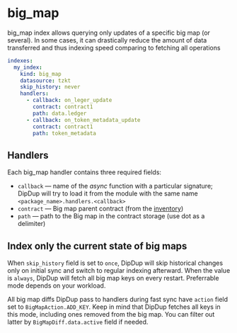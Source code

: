 # big_map

big_map index allows querying only updates of a specific big map (or several). In some cases, it can drastically reduce the amount of data transferred and thus indexing speed comparing to fetching all operations

```yaml
indexes:
  my_index:
    kind: big_map
    datasource: tzkt
    skip_history: never
    handlers:
      - callback: on_leger_update
        contract: contract1
        path: data.ledger
      - callback: on_token_metadata_update
        contract: contract1
        path: token_metadata
```

## Handlers

Each big\_map handler contains three required fields:

* `callback` —  name of the _async_ function with a particular signature; DipDup will try to load it from the module with the same name `<package_name>.handlers.<callback>`
* `contract` — Big map parent contract (from the [inventory](../contracts.md))
* `path` — path to the Big map in the contract storage (use dot as a delimiter)

## Index only the current state of big maps

When `skip_history` field is set to `once`, DipDup will skip historical changes only on initial sync and switch to regular indexing afterward. When the value is `always`, DipDup will fetch all big map keys on every restart. Preferrable mode depends on your workload.

All big map diffs DipDup pass to handlers during fast sync have `action` field set to `BigMapAction.ADD_KEY`. Keep in mind that DipDup fetches all keys in this mode, including ones removed from the big map. You can filter out latter by `BigMapDiff.data.active` field if needed.
